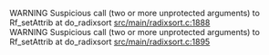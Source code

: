 WARNING Suspicious call (two or more unprotected arguments) to Rf_setAttrib at do_radixsort [src/main/radixsort.c:1888](https://github.com/wch/r-source/blob/9ba82d4f88096b54b64e33ffbe13a331db89512e/src/main/radixsort.c/#L1888)  
WARNING Suspicious call (two or more unprotected arguments) to Rf_setAttrib at do_radixsort [src/main/radixsort.c:1895](https://github.com/wch/r-source/blob/9ba82d4f88096b54b64e33ffbe13a331db89512e/src/main/radixsort.c/#L1895)  
